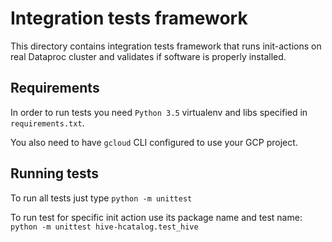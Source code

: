 # Integration tests framework
This directory contains integration tests framework that runs init-actions on real Dataproc cluster 
and validates if software is properly installed.


## Requirements
In order to run tests you need `Python 3.5` virtualenv and libs specified in `requirements.txt`.

You also need to have `gcloud` CLI configured to use your GCP project.

## Running tests
To run all tests just type `python -m unittest`

To run test for specific init action use its package name and test name:
 `python -m unittest hive-hcatalog.test_hive`
 